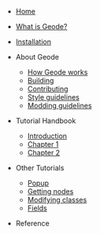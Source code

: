 
 * [Home](/)
 * [What is Geode?](/docs/info/whatisgeode.md)
 * [Installation](/docs/info/installation.md)

 * About Geode

   * [How Geode works](/docs/source/howitworks.md)
   * [Building](/docs/source/building.md)
   * [Contributing](/docs/source/contributing.md)
   * [Style guidelines](/docs/source/styling.md)
   * [Modding guidelines](/docs/source/guidelines.md)

 * Tutorial Handbook

   * [Introduction](/docs/tutorial/chap0.md)
   * [Chapter 1](/docs/tutorial/chap1.md)
   * [Chapter 2](/docs/tutorial/chap2.md)

 * Other Tutorials
 
   * [Popup](/docs/tutorial/popup.md)
   * [Getting nodes](/docs/tutorial/nodetree.md)
   * [Modifying classes](/docs/tutorial/modify.md)
   * [Fields](/docs/tutorial/fields.md)

 * Reference

